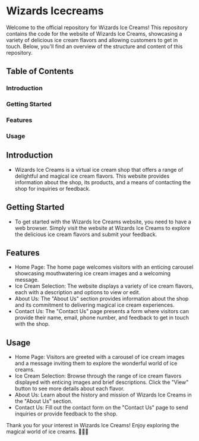 # Wizards Icecreams #

Welcome to the official repository for Wizards Ice Creams! This repository contains the code for the website of Wizards Ice Creams, showcasing a variety of delicious ice cream flavors and allowing customers to get in touch. Below, you'll find an overview of the structure and content of this repository.

## Table of Contents ##
### Introduction ###
### Getting Started ###
### Features ###
### Usage ###

## Introduction ##
* Wizards Ice Creams is a virtual ice cream shop that offers a range of delightful and magical ice cream flavors. This website provides information about the shop, its products, and a means of contacting the shop for inquiries or feedback.

## Getting Started ##
* To get started with the Wizards Ice Creams website, you need to have a web browser. Simply visit the website at Wizards Ice Creams to explore the delicious ice cream flavors and submit your feedback.

## Features ##
* Home Page: The home page welcomes visitors with an enticing carousel showcasing mouthwatering ice cream images and a welcoming message.
* Ice Cream Selection: The website displays a variety of ice cream flavors, each with a description and options to view or edit.
* About Us: The "About Us" section provides information about the shop and its commitment to delivering magical ice cream experiences.
* Contact Us: The "Contact Us" page presents a form where visitors can provide their name, email, phone number, and feedback to get in touch with the shop.
## Usage ##
* Home Page: Visitors are greeted with a carousel of ice cream images and a message inviting them to explore the wonderful world of ice creams.
* Ice Cream Selection: Browse through the range of ice cream flavors displayed with enticing images and brief descriptions. Click the "View" button to see more details about each flavor.
* About Us: Learn about the history and mission of Wizards Ice Creams in the "About Us" section.
* Contact Us: Fill out the contact form on the "Contact Us" page to send inquiries or provide feedback to the shop.


Thank you for your interest in Wizards Ice Creams! Enjoy exploring the magical world of ice creams. 🍦🧙‍♂️




